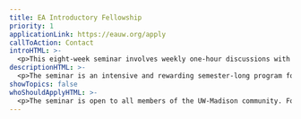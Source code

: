 ```yaml
---
title: EA Introductory Fellowship
priority: 1
applicationLink: https://eauw.org/apply
callToAction: Contact
introHTML: >-
  <p>This eight-week seminar involves weekly one-hour discussions with your three to six-member cohort and one facilitator. Before attending each discussion, you’ll complete a set of readings (and sometimes a written exercise). For updates, please subscribe to our mailing list and join our Slack.</p>
descriptionHTML: >-
  <p>The seminar is an intensive and rewarding semester-long program for students to engage with ideas and strategies for effectively improving the world. Participants will combine the head and the heart as they apply rigor and rationality to questions regarding morality and altruism.</p><p>Here’s a week-by-week breakdown of what you'll discuss:</p>
showTopics: false
whoShouldApplyHTML: >-
  <p>The seminar is open to all members of the UW-Madison community. For others, please apply through EA Virtual Programs.</p><p>We recommend applying to this program if you:</p><ul><li>Want to make a large positive impact through your career, giving, or volunteering</li><li>Can commit 2 hours a week to readings and exercises, in addition to the weekly 1-hour discussions</li><li>Can attend at least 7 out of the 8 weekly discussion sessions</li></ul><p>We are committed to building a diverse group of members. We strongly encourage interested students to apply regardless of gender, race, ethnicity, nationality, ability, etc. We also encourage undergraduate, graduate, and professional students, as well as individuals from all intellectual backgrounds and majors to apply.</p>
---
```

